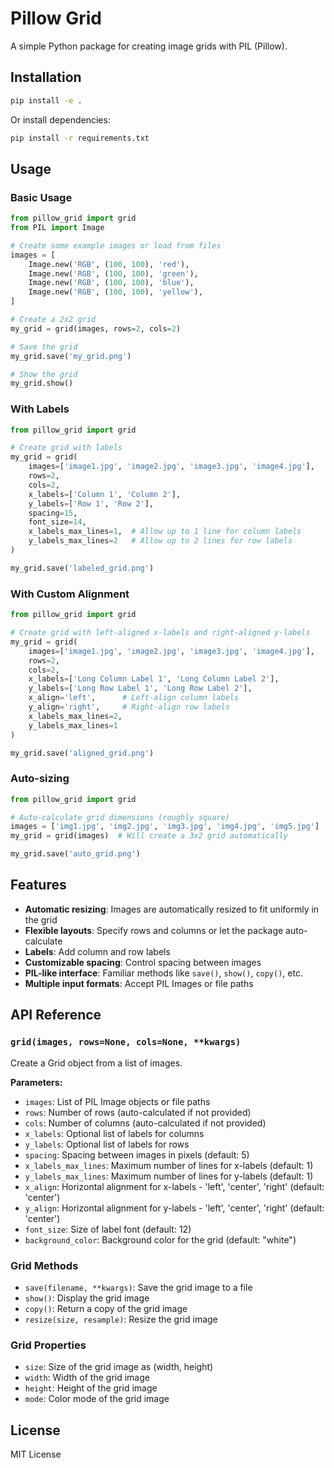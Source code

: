 # Pillow Grid

A simple Python package for creating image grids with PIL (Pillow).

## Installation

```bash
pip install -e .
```

Or install dependencies:

```bash
pip install -r requirements.txt
```

## Usage

### Basic Usage

```python
from pillow_grid import grid
from PIL import Image

# Create some example images or load from files
images = [
    Image.new('RGB', (100, 100), 'red'),
    Image.new('RGB', (100, 100), 'green'),
    Image.new('RGB', (100, 100), 'blue'),
    Image.new('RGB', (100, 100), 'yellow'),
]

# Create a 2x2 grid
my_grid = grid(images, rows=2, cols=2)

# Save the grid
my_grid.save('my_grid.png')

# Show the grid
my_grid.show()
```

### With Labels

```python
from pillow_grid import grid

# Create grid with labels
my_grid = grid(
    images=['image1.jpg', 'image2.jpg', 'image3.jpg', 'image4.jpg'],
    rows=2, 
    cols=2,
    x_labels=['Column 1', 'Column 2'],
    y_labels=['Row 1', 'Row 2'],
    spacing=15,
    font_size=14,
    x_labels_max_lines=1,  # Allow up to 1 line for column labels
    y_labels_max_lines=2   # Allow up to 2 lines for row labels
)

my_grid.save('labeled_grid.png')
```

### With Custom Alignment

```python
from pillow_grid import grid

# Create grid with left-aligned x-labels and right-aligned y-labels
my_grid = grid(
    images=['image1.jpg', 'image2.jpg', 'image3.jpg', 'image4.jpg'],
    rows=2, 
    cols=2,
    x_labels=['Long Column Label 1', 'Long Column Label 2'],
    y_labels=['Long Row Label 1', 'Long Row Label 2'],
    x_align='left',      # Left-align column labels
    y_align='right',     # Right-align row labels
    x_labels_max_lines=2,
    y_labels_max_lines=1
)

my_grid.save('aligned_grid.png')
```

### Auto-sizing

```python
from pillow_grid import grid

# Auto-calculate grid dimensions (roughly square)
images = ['img1.jpg', 'img2.jpg', 'img3.jpg', 'img4.jpg', 'img5.jpg']
my_grid = grid(images)  # Will create a 3x2 grid automatically

my_grid.save('auto_grid.png')
```

## Features

- **Automatic resizing**: Images are automatically resized to fit uniformly in the grid
- **Flexible layouts**: Specify rows and columns or let the package auto-calculate
- **Labels**: Add column and row labels
- **Customizable spacing**: Control spacing between images
- **PIL-like interface**: Familiar methods like `save()`, `show()`, `copy()`, etc.
- **Multiple input formats**: Accept PIL Images or file paths

## API Reference

### `grid(images, rows=None, cols=None, **kwargs)`

Create a Grid object from a list of images.

**Parameters:**
- `images`: List of PIL Image objects or file paths
- `rows`: Number of rows (auto-calculated if not provided)
- `cols`: Number of columns (auto-calculated if not provided)
- `x_labels`: Optional list of labels for columns
- `y_labels`: Optional list of labels for rows
- `spacing`: Spacing between images in pixels (default: 5)
- `x_labels_max_lines`: Maximum number of lines for x-labels (default: 1)
- `y_labels_max_lines`: Maximum number of lines for y-labels (default: 1)
- `x_align`: Horizontal alignment for x-labels - 'left', 'center', 'right' (default: 'center')
- `y_align`: Horizontal alignment for y-labels - 'left', 'center', 'right' (default: 'center')
- `font_size`: Size of label font (default: 12)
- `background_color`: Background color for the grid (default: "white")

### Grid Methods

- `save(filename, **kwargs)`: Save the grid image to a file
- `show()`: Display the grid image
- `copy()`: Return a copy of the grid image
- `resize(size, resample)`: Resize the grid image

### Grid Properties

- `size`: Size of the grid image as (width, height)
- `width`: Width of the grid image
- `height`: Height of the grid image
- `mode`: Color mode of the grid image

## License

MIT License 